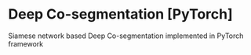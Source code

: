# Deep Co-segmentation [PyTorch]
Siamese network based Deep Co-segmentation implemented in PyTorch framework
